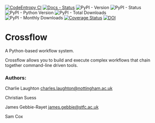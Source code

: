 [//]: # (Badges)
[![CodeEntropy CI](https://github.com/CharlieLaughton/crossflow/actions/workflows/ci.yaml/badge.svg)](https://github.com/CharlieLaughton/crossflow/actions/workflows/ci.yaml)
[![Docs - Status](https://app.readthedocs.org/projects/crossflow/badge/?version=latest)](https://crossflow.readthedocs.io/en/latest/?badge=latest)
![PyPI - Version](https://img.shields.io/pypi/v/crossflow?logo=pypi&logoColor=white)
![PyPI - Status](https://img.shields.io/pypi/status/crossflow?logo=pypi&logoColor=white)
![PyPI - Python Version](https://img.shields.io/pypi/pyversions/crossflow)
![PyPI - Total Downloads](https://img.shields.io/pepy/dt/crossflow?logo=pypi&logoColor=white&color=blue)
![PyPI - Monthly Downloads](https://img.shields.io/pypi/dm/crossflow?logo=pypi&logoColor=white&color=blue)
[![Coverage Status](https://coveralls.io/repos/github/CharlieLaughton/crossflow/badge.svg?branch=main)](https://coveralls.io/github/CharlieLaughton/crossflow?branch=main)
[![DOI](https://zenodo.org/badge/802170523.svg)](https://zenodo.org/doi/10.5281/zenodo.12191599)

# Crossflow

A Python-based workflow system.

Crossflow allows you to build and execute complex workflows that chain together 
command-line driven tools.


### Authors:

Charlie Laughton [charles.laughton@nottingham.ac.uk](mailto:charles.laughton@nottingham.ac.uk)

Christian Suess

James Gebbie-Rayet [james.gebbie@stfc.ac.uk](mailto:james.gebbie@stfc.ac.uk) 

Sam Cox
